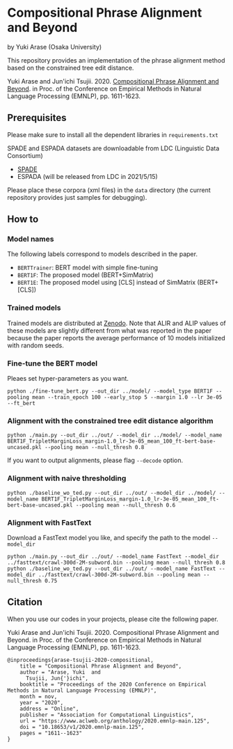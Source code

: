 # Compositional Phrase Alignment and Beyond

by Yuki Arase (Osaka University)

This repository provides an implementation of the phrase alignment method based on the constrained tree edit distance.

Yuki Arase and Jun'ichi Tsujii. 2020. [Compositional Phrase Alignment and Beyond](https://www.aclweb.org/anthology/2020.emnlp-main.125/). in Proc. of the Conference on Empirical Methods in Natural Language Processing (EMNLP), pp. 1611-1623. 

## Prerequisites
Please make sure to install all the dependent libraries in ``requirements.txt``

SPADE and ESPADA datasets are downloadable from LDC (Linguistic Data Consortium)
* [SPADE](https://catalog.ldc.upenn.edu/LDC2018T09)
* ESPADA (will be released from LDC in 2021/5/15)

Please place these corpora (xml files) in the ```data``` directory (the current repository provides just samples for debugging).

## How to 
### Model names
The following labels correspond to models described in the paper.

* ```BERTTrainer```: BERT model with simple fine-tuning
* ```BERT1F```: The proposed model (BERT+SimMatrix)
* ```BERT1E```: The proposed model using [CLS] instead of SimMatrix (BERT+[CLS])

### Trained models
Trained models are distributed at [Zenodo](http://doi.org/10.5281/zenodo.4686663). Note that ALIR and ALIP values of these models are slightly different from what was reported in the paper because the paper reports the average performance of 10 models initialized with random seeds. 

### Fine-tune the BERT model
Pleaes set hyper-parameters as you want.
```
python ./fine-tune_bert.py --out_dir ../model/ --model_type BERT1F --pooling mean --train_epoch 100 --early_stop 5 --margin 1.0 --lr 3e-05 --ft_bert
```
### Alignment with the constrained tree edit distance algorithm
```
python ./main.py --out_dir ../out/ --model_dir ../model/ --model_name BERT1F_TripletMarginLoss_margin-1.0_lr-3e-05_mean_100_ft-bert-base-uncased.pkl --pooling mean --null_thresh 0.8
```

If you want to output alignments, please flag ```--decode``` option.

### Alignment with naive thresholding
```
python ./baseline_wo_ted.py --out_dir ../out/ --model_dir ../model/ --model_name BERT1F_TripletMarginLoss_margin-1.0_lr-3e-05_mean_100_ft-bert-base-uncased.pkl --pooling mean --null_thresh 0.6
```

### Alignment with FastText
Download a FastText model you like, and specify the path to the model ```--model_dir```
```
python ./main.py --out_dir ../out/ --model_name FastText --model_dir ../fasttext/crawl-300d-2M-subword.bin --pooling mean --null_thresh 0.8
python ./baseline_wo_ted.py --out_dir ../out/ --model_name FastText --model_dir ../fasttext/crawl-300d-2M-subword.bin --pooling mean --null_thresh 0.75
```

## Citation
When you use our codes in your projects, please cite the following paper.

Yuki Arase and Jun'ichi Tsujii. 2020. Compositional Phrase Alignment and Beyond. in Proc. of the Conference on Empirical Methods in Natural Language Processing (EMNLP), pp. 1611-1623. 
```
@inproceedings{arase-tsujii-2020-compositional,
    title = "Compositional Phrase Alignment and Beyond",
    author = "Arase, Yuki  and
      Tsujii, Jun{'}ichi",
    booktitle = "Proceedings of the 2020 Conference on Empirical Methods in Natural Language Processing (EMNLP)",
    month = nov,
    year = "2020",
    address = "Online",
    publisher = "Association for Computational Linguistics",
    url = "https://www.aclweb.org/anthology/2020.emnlp-main.125",
    doi = "10.18653/v1/2020.emnlp-main.125",
    pages = "1611--1623"
}
```
